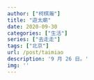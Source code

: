```yaml
---
author: ["柯棋瀚"]
title: "遊太廟"
date: 2020-09-30
categories: ["生活"]
series: ["去走走"]
tags: ["北京"]
url: /post/taimiao
description: '9 月 26 日。'
img: ''
---
```

